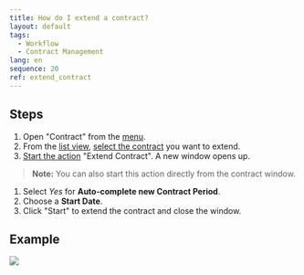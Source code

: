```yaml
---
title: How do I extend a contract?
layout: default
tags:
  - Workflow
  - Contract Management
lang: en
sequence: 20
ref: extend_contract
---
```


## Steps
1. Open "Contract" from the [menu](Menu).
1. From the [list view](ViewModes), [select the contract](RecordSelection) you want to extend.
1. [Start the action](StartAction) "Extend Contract". A new window opens up.
 >**Note:** You can also start this action directly from the contract window.

1. Select *Yes* for **Auto-complete new Contract Period**.
1. Choose a **Start Date**.
1. Click "Start" to extend the contract and close the window.

## Example
![](assets/Extend_contract.gif)
